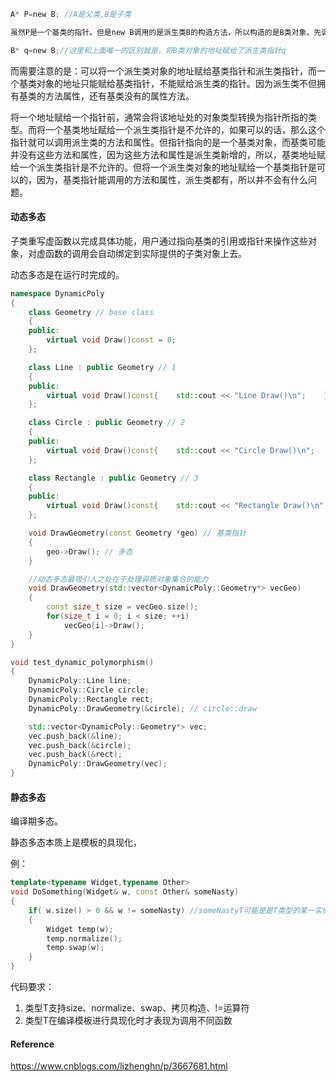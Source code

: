 ```c
A* P=new B; //A是父类,B是子类

虽然P是一个基类的指针。但是new B调用的是派生类B的构造方法，所以构造的是B类对象。先调用A的构造函数，再调用B的构造函数。构造完后会返回B类对象的地址，然后将它赋给一个基类指针P。
```

```c
B* q=new B;//这里和上面唯一的区别就是，将B类对象的地址赋给了派生类指针q
```

   而需要注意的是：可以将一个派生类对象的地址赋给基类指针和派生类指针，而一个基类对象的地址只能赋给基类指针，不能赋给派生类的指针。因为派生类不但拥有基类的方法属性，还有基类没有的属性方法。

   将一个地址赋给一个指针前，通常会将该地址处的对象类型转换为指针所指的类型。而将一个基类地址赋给一个派生类指针是不允许的，如果可以的话，那么这个指针就可以调用派生类的方法和属性。但指针指向的是一个基类对象，而基类可能并没有这些方法和属性，因为这些方法和属性是派生类新增的，所以，基类地址赋给一个派生类指针是不允许的。但将一个派生类对象的地址赋给一个基类指针是可以的，因为，基类指针能调用的方法和属性，派生类都有，所以并不会有什么问题。



#### 动态多态

子类重写虚函数以完成具体功能，用户通过指向基类的引用或指针来操作这些对象，对虚函数的调用会自动绑定到实际提供的子类对象上去。

动态多态是在运行时完成的。

```c++
namespace DynamicPoly
{
    class Geometry // base class
    {
    public:
        virtual void Draw()const = 0;
    };

    class Line : public Geometry // 1
    {
    public:
        virtual void Draw()const{    std::cout << "Line Draw()\n";    }
    };

    class Circle : public Geometry // 2
    {
    public:
        virtual void Draw()const{    std::cout << "Circle Draw()\n";    }
    };

    class Rectangle : public Geometry // 3
    {
    public:
        virtual void Draw()const{    std::cout << "Rectangle Draw()\n";    }
    };

    void DrawGeometry(const Geometry *geo) // 基类指针
    {
        geo->Draw(); // 多态
    }

    //动态多态最吸引人之处在于处理异质对象集合的能力
    void DrawGeometry(std::vector<DynamicPoly::Geometry*> vecGeo)
    {
        const size_t size = vecGeo.size();
        for(size_t i = 0; i < size; ++i)
            vecGeo[i]->Draw();
    }
}

void test_dynamic_polymorphism()
{
    DynamicPoly::Line line;
    DynamicPoly::Circle circle;
    DynamicPoly::Rectangle rect;
    DynamicPoly::DrawGeometry(&circle); // circle::draw

    std::vector<DynamicPoly::Geometry*> vec;
    vec.push_back(&line);
    vec.push_back(&circle);
    vec.push_back(&rect);
    DynamicPoly::DrawGeometry(vec);
}
```



#### 静态多态

编译期多态。

静态多态本质上是模板的具现化，

例：

```c++
template<typename Widget,typename Other>
void DoSomething(Widget& w, const Other& someNasty)
{
    if( w.size() > 0 && w != someNasty) //someNastyT可能是是T类型的某一实例，也可能不是
    {
        Widget temp(w);
        temp.normalize();
        temp.swap(w);
    }
}
```

代码要求：

1. 类型T支持size、normalize、swap、拷贝构造、!=运算符
2. 类型T在编译模板进行具现化时才表现为调用不同函数



#### Reference

https://www.cnblogs.com/lizhenghn/p/3667681.html